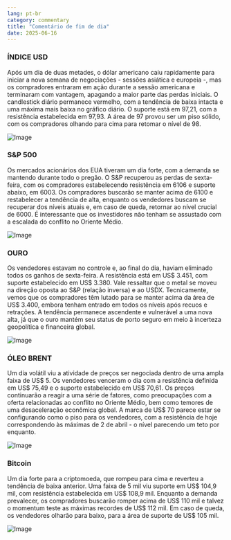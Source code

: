 ```yaml
---
lang: pt-br
category: commentary
title: "Comentário de fim de dia"
date: 2025-06-16
---
```


### ÍNDICE USD

Após um dia de duas metades, o dólar americano caiu rapidamente para iniciar a nova semana de negociações - sessões asiática e europeia -, mas os compradores entraram em ação durante a sessão americana e terminaram com vantagem, apagando a maior parte das perdas iniciais. O candlestick diário permanece vermelho, com a tendência de baixa intacta e uma máxima mais baixa no gráfico diário. O suporte está em 97,21, com a resistência estabelecida em 97,93. A área de 97 provou ser um piso sólido, com os compradores olhando para cima para retomar o nível de 98.

![Image](https://markleighedu.github.io/img/Jun-2025/16-Jun-2025/usdindex.jpg)

### S&P 500

Os mercados acionários dos EUA tiveram um dia forte, com a demanda se mantendo durante todo o pregão. O S&P recuperou as perdas de sexta-feira, com os compradores estabelecendo resistência em 6106 e suporte abaixo, em 6003. Os compradores buscarão se manter acima de 6100 e restabelecer a tendência de alta, enquanto os vendedores buscam se recuperar dos níveis atuais e, em caso de queda, retornar ao nível crucial de 6000. É interessante que os investidores não tenham se assustado com a escalada do conflito no Oriente Médio.

![Image](https://markleighedu.github.io/img/Jun-2025/16-Jun-2025/sp500.jpg)

### OURO

Os vendedores estavam no controle e, ao final do dia, haviam eliminado todos os ganhos de sexta-feira. A resistência está em US$ 3.451, com suporte estabelecido em US$ 3.380. Vale ressaltar que o metal se moveu na direção oposta ao S&P (relação inversa) e ao USDX. Tecnicamente, vemos que os compradores têm lutado para se manter acima da área de US$ 3.400, embora tenham entrado em todos os níveis após recuos e retrações. A tendência permanece ascendente e vulnerável a uma nova alta, já que o ouro mantém seu status de porto seguro em meio à incerteza geopolítica e financeira global.

![Image](https://markleighedu.github.io/img/Jun-2025/16-Jun-2025/gold.jpg)

### ÓLEO BRENT

Um dia volátil viu a atividade de preços ser negociada dentro de uma ampla faixa de US$ 5. Os vendedores venceram o dia com a resistência definida em US$ 75,49 e o suporte estabelecido em US$ 70,61. Os preços continuarão a reagir a uma série de fatores, como preocupações com a oferta relacionadas ao conflito no Oriente Médio, bem como temores de uma desaceleração econômica global. A marca de US$ 70 parece estar se configurando como o piso para os vendedores, com a resistência de hoje correspondendo às máximas de 2 de abril - o nível parecendo um teto por enquanto.

![Image](https://markleighedu.github.io/img/Jun-2025/16-Jun-2025/brentoil.jpg)

### Bitcoin

Um dia forte para a criptomoeda, que rompeu para cima e reverteu a tendência de baixa anterior. Uma faixa de 5 mil viu suporte em US$ 104,9 mil, com resistência estabelecida em US$ 108,9 mil. Enquanto a demanda prevalecer, os compradores buscarão romper acima de US$ 110 mil e talvez o momentum teste as máximas recordes de US$ 112 mil. Em caso de queda, os vendedores olharão para baixo, para a área de suporte de US$ 105 mil.

![Image](https://markleighedu.github.io/img/Jun-2025/16-Jun-2025/bitcoin.jpg)

